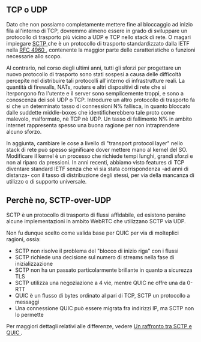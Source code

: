 ## TCP o UDP

Dato che non possiamo completamente mettere fine al bloccaggio ad inizio fila
all'interno di TCP, dovremmo almeno essere in grado di sviluppare un protocollo
di trasporto più vicino a UDP e TCP nello stack di rete. O magari impiegare [SCTP
](https://en.wikipedia.org/wiki/Stream_Control_Transmission_Protocol) che è un
protocollo di trasporto standardizzato dalla IETF nella [RFC 4960
](https://tools.ietf.org/html/rfc4960), contenente la maggior parte delle
caratteristiche o funzioni necessarie allo scopo.

Al contrario, nel corso degli ultimi anni, tutti gli sforzi per progettare un nuovo
protocollo di trasporto sono stati sospesi a causa delle difficoltà percepite nel
distribuire tali protocolli all'interno di infrastrutture reali. La quantità di
firewalls, NATs, routers e altri dispositivi di rete che si iterpongono fra l'utente
e il server sono semplicemente troppi, e sono a conoscenza dei soli UDP o TCP.
Introdurre un altro protocollo di trasporto fa si che un determinato tasso di
connessioni N% fallisca, in quanto bloccato dalle suddette middle-boxes che
identificherebbero tale proto come malevolo, malformato, nè TCP nè UDP. Un tasso di
fallimento N% in ambito internet rappresenta spesso una buona ragione per non
intraprendere alcuno sforzo.

In aggiunta, cambiare le cose a livello di "transport protocol layer" nello stack di
rete può spesso significare dover mettere mano al kernel del SO. Modificare il kernel
è un processo che richiede tempi lunghi, grandi sforzi e non al riparo da pressioni.
In anni recenti, abbiamo visto features di TCP diventare standard IETF senza che vi
sia stata corrispondenza -ad anni di distanza- con il tasso di distribuzione degli
stessi, per via della mancanza di utilizzo o di supporto universale.

## Perchè no, SCTP-over-UDP

SCTP è un protocollo di trasporto di flussi affidabile, ed esistono persino alcune
implementazioni in ambito WebRTC che utilizzano SCTP via UDP.

Non fu dunque scelto come valida base per QUIC per via di molteplici ragioni, ossia:

 - SCTP non risolve il problema del "blocco di inizio riga" con i flussi
 - SCTP richiede una decisione sul numero di streams nella fase di inizializzazione
 - SCTP non ha un passato particolarmente brillante in quanto a sicurezza TLS
 - SCTP utilizza una negoziazione a 4 vie, mentre QUIC ne offre una da 0-RTT
 - QUIC è un flusso di bytes ordinato al pari di TCP, SCTP un protocollo a messaggi
 - Una connessione QUIC può essere migrata fra indirizzi IP, ma SCTP non lo permette

Per maggiori dettagli relativi alle differenze, vedere [Un raffronto tra SCTP e QUIC
](https://tools.ietf.org/html/draft-joseph-quic-comparison-quic-sctp-00).
